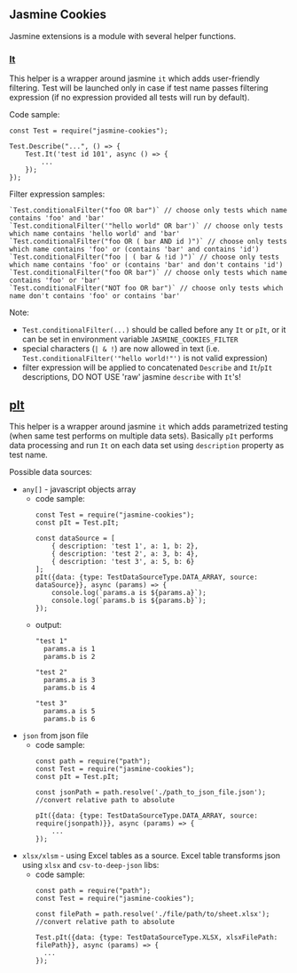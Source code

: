 ## Jasmine Cookies

Jasmine extensions is a module with several helper functions.

### [It](./lib/test.ts)

This helper is a wrapper around jasmine `it` which adds user-friendly filtering. Test will be launched only in case if test name passes filtering expression (if no expression provided all tests will run by default).

Code sample:
```
const Test = require("jasmine-cookies");

Test.Describe("...", () => {
    Test.It('test id 101', async () => {
        ...
    });
});
```



Filter expression samples:
```
`Test.conditionalFilter("foo OR bar")` // choose only tests which name contains 'foo' and 'bar'
`Test.conditionalFilter('"hello world" OR bar')` // choose only tests which name contains 'hello world' and 'bar'
`Test.conditionalFilter("foo OR ( bar AND id )")` // choose only tests which name contains 'foo' or (contains 'bar' and contains 'id')
`Test.conditionalFilter("foo | ( bar & !id )")` // choose only tests which name contains 'foo' or (contains 'bar' and don't contains 'id')
`Test.conditionalFilter("foo OR bar")` // choose only tests which name contains 'foo' or 'bar'
`Test.conditionalFilter("NOT foo OR bar")` // choose only tests which name don't contains 'foo' or contains 'bar'
```
Note:
 - `Test.conditionalFilter(...)` should be called before any `It` or `pIt`, or it can be set in environment variable `JASMINE_COOKIES_FILTER`
 - special characters (`| & !`) are now allowed in text (i.e. `Test.conditionalFilter('"hello world!"')` is not valid expression)
 - filter expression will be applied to concatenated `Describe` and `It`/`pIt` descriptions, DO NOT USE 'raw' jasmine `describe` with `It`'s!

## [pIt](./lib/test.ts)

This helper is a wrapper around jasmine `it` which adds parametrized testing (when same test performs on multiple data sets). Basically `pIt` performs data processing and run `It` on each data set using `description` property as test name.

Possible data sources:
  * `any[]` - javascript objects array
    * code sample:
      ```
      const Test = require("jasmine-cookies");
      const pIt = Test.pIt;

      const dataSource = [
          { description: 'test 1', a: 1, b: 2},
          { description: 'test 2', a: 3, b: 4},
          { description: 'test 3', a: 5, b: 6}
      ];
      pIt({data: {type: TestDataSourceType.DATA_ARRAY, source: dataSource}}, async (params) => {
          console.log(`params.a is ${params.a}`);
          console.log(`params.b is ${params.b}`);
      });
      ```
    * output:
      ```
      "test 1"
        params.a is 1
        params.b is 2

      "test 2"
        params.a is 3
        params.b is 4

      "test 3"
        params.a is 5
        params.b is 6
      ```
  * `json` from json file
    * code sample:
      ```
      const path = require("path");
      const Test = require("jasmine-cookies");
      const pIt = Test.pIt;

      const jsonPath = path.resolve('./path_to_json_file.json'); //convert relative path to absolute

      pIt({data: {type: TestDataSourceType.DATA_ARRAY, source: require(jsonpath)}}, async (params) => {
          ...
      });
      ```
  * `xlsx/xlsm` - using Excel tables as a source. Excel table transforms json using `xlsx` and `csv-to-deep-json` libs:
    * code sample:
      ```
      const path = require("path");
      const Test = require("jasmine-cookies");

      const filePath = path.resolve('./file/path/to/sheet.xlsx'); //convert relative path to absolute

      Test.pIt({data: {type: TestDataSourceType.XLSX, xlsxFilePath: filePath}}, async (params) => {
        ...
      });
      ```